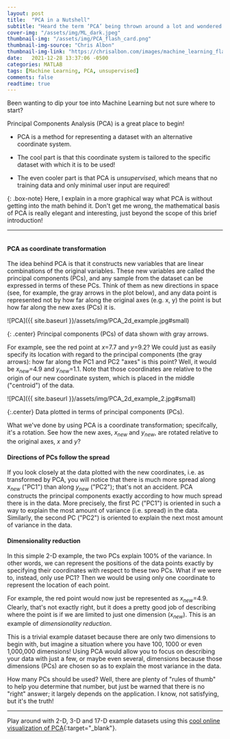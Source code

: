 ```yaml
---
layout: post
title:  "PCA in a Nutshell"
subtitle: "Heard the term ‘PCA’ being thrown around a lot and wondered what all the fuss is about?"
cover-img: "/assets/img/ML_dark.jpeg"
thumbnail-img: "/assets/img/PCA_flash_card.png"
thumbnail-img-source: "Chris Albon"
thumbnail-img-link: "https://chrisalbon.com/images/machine_learning_flashcards/Principal_Component_Analysis_print.png"
date:   2021-12-28 13:37:06 -0500
categories: MATLAB
tags: [Machine Learning, PCA, unsupervised]
comments: false
readtime: true
---
```


Been wanting to dip your toe into Machine Learning but not sure where to start?

Principal Components Analysis (PCA) is a great place to begin!

* PCA is a method for representing a dataset with an alternative coordinate system.

* The cool part is that this coordinate system is tailored to the specific dataset with which it is to be used!

* The even cooler part is that PCA is _unsupervised_, which means that no training data and only minimal user input are required! 

{: .box-note}
Here, I explain in a more graphical way what PCA is without getting into the math behind it. Don't get me wrong, the mathematical basis of PCA is really elegant and interesting, just beyond the scope of this brief introduction!

--- 
<pre></pre>

#### PCA as coordinate transformation

The idea behind PCA is that it constructs new variables that are linear combinations of the original variables. These new variables are called the principal components (PCs), and any sample from the dataset can be expressed in terms of these PCs. Think of them as new directions in space (see, for example, the gray arrows in the plot below), and any data point is represented not by how far along the original axes (e.g. x, y) the point is but how far along the new axes (PCs) it is.

![PCA]({{ site.baseurl }}/assets/img/PCA_2d_example.jpg#small)

{: .center}
Principal components (PCs) of data shown with gray arrows.

For example, see the red point at $x$=7.7 and $y$=9.2? We could just as easily specify its location with regard to the principal components (the gray arrows): how far along the PC1 and PC2 "axes" is this point? Well, it would be $x_{new}$=4.9 and $y_{new}$=1.1. Note that those coordinates are relative to the origin of our new coordinate system, which is placed in the middle ("centroid") of the data.

![PCA]({{ site.baseurl }}/assets/img/PCA_2d_example_2.jpg#small)

{:.center}
Data plotted in terms of principal components (PCs).

What we've done by using PCA is a coordinate transformation; specifcally, it's a rotation. See how the new axes, $x_{new}$ and $y_{new}$, are rotated relative to the original axes, $x$ and $y$?

#### Directions of PCs follow the spread

If you look closely at the data plotted with the new coordinates, i.e. as transformed by PCA, you will notice that there is much more spread along $x_{new}$ ("PC1") than along $y_{new}$ ("PC2"); that's not an accident. PCA constructs the principal components exactly according to how much spread there is in the data. More precisely, the first PC ("PC1") is oriented in such a way to explain the most amount of variance (i.e. spread) in the data. Similarly, the second PC ("PC2") is oriented to explain the next most amount of variance in the data.

#### Dimensionality reduction

In this simple 2-D example, the two PCs explain 100% of the variance. In other words, we can represent the positions of the data points exactly by specifying their coordinates with respect to these two PCs. What if we were to, instead, only use PC1? Then we would be using only one coordinate to represent the location of each point.

For example, the red point would now just be represented as $x_{new}$=4.9. Clearly, that's not exactly right, but it does a pretty good job of describing where the point is if we are limited to just one dimension ($x_{new}$). This is an example of _dimensionality reduction_.

This is a trivial example dataset because there are only two dimensions to begin with, but imagine a situation where you have 100, 1000 or even 1,000,000 dimensions! Using PCA would allow you to focus on describing your data with just a few, or maybe even several, dimensions because those dimensions (PCs) are chosen so as to explain the most variance in the data.

How many PCs should be used? Well, there are plenty of "rules of thumb" to help you determine that number, but just be warned that there is no "right" answer; it largely depends on the application. I know, not satisfying, but it's the truth!

---

Play around with 2-D, 3-D and 17-D example datasets using this [cool online visualization of PCA](https://setosa.io/ev/principal-component-analysis/){:target="_blank"}.
